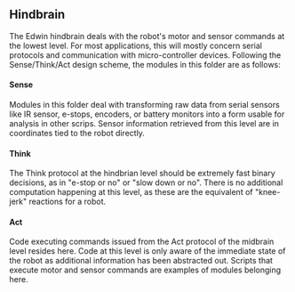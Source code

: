 ## Hindbrain

The Edwin hindbrain deals with the robot's motor and sensor commands at the lowest level. For most applications, this will mostly concern serial protocols and communication with micro-controller devices. Following the Sense/Think/Act design scheme, the modules in this folder are as follows:

#### Sense
Modules in this folder deal with transforming raw data from serial sensors like IR sensor, e-stops, encoders, or battery monitors into a form usable for analysis in other scrips. Sensor information retrieved from this level are in coordinates tied to the robot directly.

#### Think
The Think protocol at the hindbrian level should be extremely fast binary decisions, as in "e-stop or no" or "slow down or no". There is no additional computation happening at this level, as these are the equivalent of "knee-jerk" reactions for a robot.

#### Act
Code executing commands issued from the Act protocol of the midbrain level resides here. Code at this level is only aware of the immediate state of the robot as additional information has been abstracted out. Scripts that execute motor and sensor commands are examples of modules belonging here.
